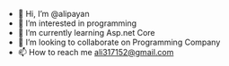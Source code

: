 - 👋 Hi, I’m @alipayan
- 👀 I’m interested in programming
- 🌱 I’m currently learning Asp.net Core
- 💞️ I’m looking to collaborate on Programming Company
- 📫 How to reach me ali317152@gmail.com

<!---
alipayan/alipayan is a ✨ special ✨ repository because its `README.md` (this file) appears on your GitHub profile.
You can click the Preview link to take a look at your changes.
--->
